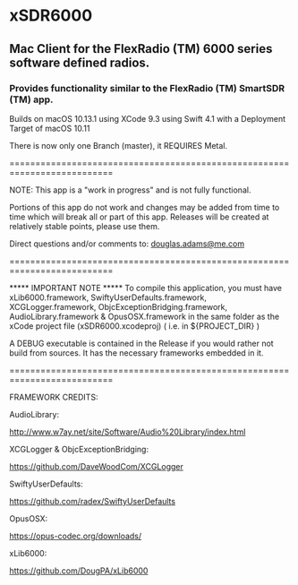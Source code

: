 # xSDR6000
## Mac Client for the FlexRadio (TM) 6000 series software defined radios.
### Provides functionality similar to the FlexRadio (TM) SmartSDR (TM) app.

Builds on macOS 10.13.1 using XCode 9.3 using Swift 4.1 with a Deployment
Target of macOS 10.11

There is now only one Branch (master), it REQUIRES Metal.

==========================================================================

NOTE: This app is a "work in progress" and is not fully functional.

Portions of this app do not work and changes may be added from time to time
which will break all or part of this app. Releases will be created at
relatively stable points, please use them.

Direct questions and/or comments to:  douglas.adams@me.com

==========================================================================

***** IMPORTANT NOTE *****
To compile this application, you must have
xLib6000.framework, SwiftyUserDefaults.framework, XCGLogger.framework,
ObjcExceptionBridging.framework, AudioLibrary.framework & OpusOSX.framework
in the same folder  as the xCode project file (xSDR6000.xcodeproj) ( i.e. in ${PROJECT_DIR} )

A DEBUG executable is contained in the Release if you would rather not build
from sources. It has the necessary frameworks embedded in it.

==========================================================================

FRAMEWORK CREDITS:

AudioLibrary: 

http://www.w7ay.net/site/Software/Audio%20Library/index.html

XCGLogger & ObjcExceptionBridging:

https://github.com/DaveWoodCom/XCGLogger

SwiftyUserDefaults:

https://github.com/radex/SwiftyUserDefaults

OpusOSX:

https://opus-codec.org/downloads/

xLib6000:

https://github.com/DougPA/xLib6000
